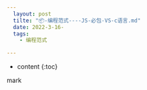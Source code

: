 ```yaml
---
  layout: post
  tilte: "📦-编程范式----JS-必包-VS-c语言.md"
  date: 2022-3-16-
  tags: 
    - 编程范式

---
```



* content
{:toc}


mark

